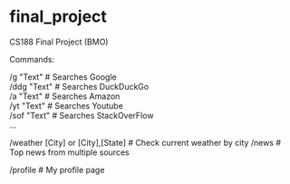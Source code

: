 # final_project
CS188 Final Project (BMO)

Commands:  

/g "Text"                           # Searches Google                   <br/>
/ddg "Text"                         # Searches DuckDuckGo               <br/>
/a "Text"                           # Searches Amazon                   <br/>
/yt "Text"                          # Searches Youtube                  <br/>
/sof "Text"                         # Searches StackOverFlow            <br/>
...  
  
/weather [City] or [City],[State]   # Check current weather by city
/news                               # Top news from multiple sources

/profile                            # My profile page
